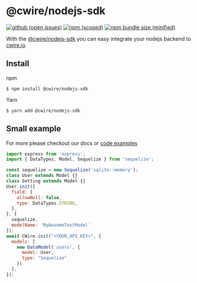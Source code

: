 # @cwire/nodejs-sdk

[![github (open issues)](https://img.shields.io/github/issues/cwire-io/nodejs-sdk)](https://github.com/cwire-io/nodejs-sdk)
[![npm (scoped)](https://img.shields.io/npm/v/@cwire/nodejs-sdk.svg)](https://www.npmjs.com/package/@cwire/nodejs-sdk)
[![npm bundle size (minified)](https://img.shields.io/github/stars/cwire-io/nodejs-sdk)](https://www.npmjs.com/package/@cwire/nodejs-sdk)

With the [@cwire/nodejs-sdk](https://github.com/cwire-io/nodejs-sdk) you can easy integrate your nodejs backend
to [cwire.io](https://cwire.io).
 
## Install

npm
```
$ npm install @cwire/nodejs-sdk
```
Yarn
```
$ yarn add @cwire/nodejs-sdk
```

## Small example
For more please checkout our docs or [code examples](https://github.com/cwire-io/nodejs-sdk/tree/master/examples)
```js
import express from 'express';
import { DataTypes, Model, Sequelize } from 'sequelize';

const sequelize = new Sequelize('sqlite::memory');
class User extends Model {}
class Setting extends Model {}
User.init({
  field: {
    allowNull: false,
    type: DataTypes.STRING,
  },
}, {
  sequelize,
  modelName: 'MyAwsomeTestModel'
});
await CWire.init("<YOUR_API_KEY>", {
  models: [
    new DataModel('users', {
      model: User,
      type: "Sequelize"
    })
  ],
});
```
